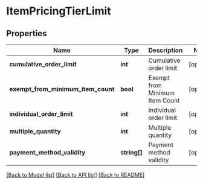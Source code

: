# ItemPricingTierLimit

## Properties
Name | Type | Description | Notes
------------ | ------------- | ------------- | -------------
**cumulative_order_limit** | **int** | Cumulative order limit | [optional] 
**exempt_from_minimum_item_count** | **bool** | Exempt from Minimum Item Count | [optional] 
**individual_order_limit** | **int** | Individual order limit | [optional] 
**multiple_quantity** | **int** | Multiple quantity | [optional] 
**payment_method_validity** | **string[]** | Payment method validity | [optional] 

[[Back to Model list]](../README.md#documentation-for-models) [[Back to API list]](../README.md#documentation-for-api-endpoints) [[Back to README]](../README.md)


